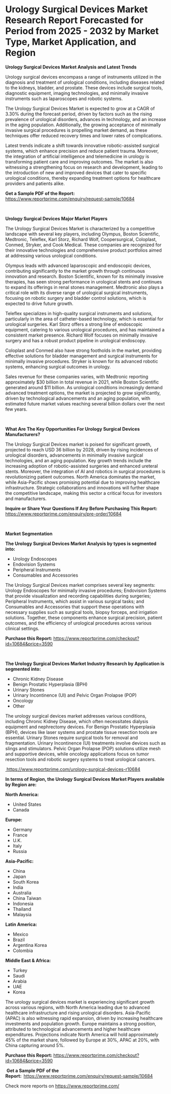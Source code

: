 <p><h1>Urology Surgical Devices Market Research Report Forecasted for Period from 2025 -  2032 by Market Type, Market Application, and Region</h1></p><p><strong>Urology Surgical Devices Market Analysis and Latest Trends</strong></p>
<p><p>Urology surgical devices encompass a range of instruments utilized in the diagnosis and treatment of urological conditions, including diseases related to the kidneys, bladder, and prostate. These devices include surgical tools, diagnostic equipment, imaging technologies, and minimally invasive instruments such as laparoscopes and robotic systems. </p><p>The Urology Surgical Devices Market is expected to grow at a CAGR of 3.30% during the forecast period, driven by factors such as the rising prevalence of urological disorders, advances in technology, and an increase in the aging population. Additionally, the growing acceptance of minimally invasive surgical procedures is propelling market demand, as these techniques offer reduced recovery times and lower rates of complications.</p><p>Latest trends indicate a shift towards innovative robotic-assisted surgical systems, which enhance precision and reduce patient trauma. Moreover, the integration of artificial intelligence and telemedicine in urology is transforming patient care and improving outcomes. The market is also witnessing a strengthening focus on research and development, leading to the introduction of new and improved devices that cater to specific urological conditions, thereby expanding treatment options for healthcare providers and patients alike.</p></p>
<p><strong>Get a Sample PDF of the Report:&nbsp;</strong> <a href="https://www.reportprime.com/enquiry/request-sample/10684?utm_campaign=3366&utm_medium=2&utm_source=Github&utm_content=ia&utm_term=20032025&utm_id=urology-surgical-devices">https://www.reportprime.com/enquiry/request-sample/10684</a></p>
<p>&nbsp;</p>
<p><strong>Urology Surgical Devices Major Market Players</strong></p>
<p><p>The Urology Surgical Devices Market is characterized by a competitive landscape with several key players, including Olympus, Boston Scientific, Medtronic, Teleflex, Karl Storz, Richard Wolf, Coopersurgical, Coloplast, Conmed, Stryker, and Cook Medical. These companies are recognized for their innovative technologies and comprehensive product portfolios aimed at addressing various urological conditions.</p><p>Olympus leads with advanced laparoscopic and endoscopic devices, contributing significantly to the market growth through continuous innovation and research. Boston Scientific, known for its minimally invasive therapies, has seen strong performance in urological stents and continues to expand its offerings in renal stones management. Medtronic also plays a critical role with its diverse range of urological surgical instruments, focusing on robotic surgery and bladder control solutions, which is expected to drive future growth.</p><p>Teleflex specializes in high-quality surgical instruments and solutions, particularly in the area of catheter-based technology, which is essential for urological surgeries. Karl Storz offers a strong line of endoscopic equipment, catering to various urological procedures, and has maintained a consistent market presence. Richard Wolf focuses on minimally invasive surgery and has a robust product pipeline in urological endoscopy.</p><p>Coloplast and Conmed also have strong footholds in the market, providing effective solutions for bladder management and surgical instruments for minimally invasive procedures. Stryker is known for its advanced robotic systems, enhancing surgical outcomes in urology.</p><p>Sales revenue for these companies varies, with Medtronic reporting approximately $30 billion in total revenue in 2021, while Boston Scientific generated around $11 billion. As urological conditions increasingly demand advanced treatment options, the market is projected to grow significantly, driven by technological advancements and an aging population, with estimated future market values reaching several billion dollars over the next few years.</p></p>
<p>&nbsp;</p>
<p><strong>What Are The Key Opportunities For Urology Surgical Devices Manufacturers?</strong></p>
<p><p>The Urology Surgical Devices market is poised for significant growth, projected to reach USD 36 billion by 2028, driven by rising incidences of urological disorders, advancements in minimally invasive surgical technologies, and an aging population. Key growth trends include the increasing adoption of robotic-assisted surgeries and enhanced ureteral stents. Moreover, the integration of AI and robotics in surgical procedures is revolutionizing patient outcomes. North America dominates the market, while Asia-Pacific shows promising potential due to improving healthcare infrastructure. Strategic collaborations and innovations will further shape the competitive landscape, making this sector a critical focus for investors and manufacturers.</p></p>
<p><strong>Inquire or Share Your Questions If Any Before Purchasing This Report:</strong> <a href="https://www.reportprime.com/enquiry/pre-order/10684?utm_campaign=3366&utm_medium=2&utm_source=Github&utm_content=ia&utm_term=20032025&utm_id=urology-surgical-devices">https://www.reportprime.com/enquiry/pre-order/10684</a></p>
<p>&nbsp;</p>
<p><strong>Market Segmentation</strong></p>
<p><strong>The Urology Surgical Devices Market Analysis by types is segmented into:</strong></p>
<p><ul><li>Urology Endoscopes</li><li>Endovision Systems</li><li>Peripheral Instruments</li><li>Consumables and Accessories</li></ul></p>
<p><p>The Urology Surgical Devices market comprises several key segments: Urology Endoscopes for minimally invasive procedures; Endovision Systems that provide visualization and recording capabilities during surgeries; Peripheral Instruments, which assist in various surgical tasks; and Consumables and Accessories that support these operations with necessary supplies such as surgical tools, biopsy forceps, and irrigation solutions. Together, these components enhance surgical precision, patient outcomes, and the efficiency of urological procedures across various clinical settings.</p></p>
<p><strong>Purchase this Report:&nbsp;</strong><a href="https://www.reportprime.com/checkout?id=10684&price=3590&utm_campaign=3366&utm_medium=2&utm_source=Github&utm_content=ia&utm_term=20032025&utm_id=urology-surgical-devices">https://www.reportprime.com/checkout?id=10684&price=3590</a></p>
<p>&nbsp;</p>
<p><strong>The Urology Surgical Devices Market Industry Research by Application is segmented into:</strong></p>
<p><ul><li>Chronic Kidney Disease</li><li>Benign Prostatic Hyperplasia (BPH)</li><li>Urinary Stones</li><li>Urinary Incontinence (UI) and Pelvic Organ Prolapse (POP)</li><li>Oncology</li><li>Other</li></ul></p>
<p><p>The urology surgical devices market addresses various conditions, including Chronic Kidney Disease, which often necessitates dialysis equipment and nephrectomy devices. For Benign Prostatic Hyperplasia (BPH), devices like laser systems and prostate tissue resection tools are essential. Urinary Stones require surgical tools for removal and fragmentation. Urinary Incontinence (UI) treatments involve devices such as slings and stimulators. Pelvic Organ Prolapse (POP) solutions utilize mesh and supportive devices, while oncology applications focus on tumor resection tools and robotic surgery systems to treat urological cancers.</p></p>
<p><a href="https://www.reportprime.com/urology-surgical-devices-r10684?utm_campaign=3366&utm_medium=2&utm_source=Github&utm_content=ia&utm_term=20032025&utm_id=urology-surgical-devices">&nbsp;https://www.reportprime.com/urology-surgical-devices-r10684</a></p>
<p><strong>In terms of Region, the Urology Surgical Devices Market Players available by Region are:</strong></p>
<p>
    <p> <strong> North America: </strong>
        <ul>
            <li>United States</li>
            <li>Canada</li>
        </ul>
        </p> 
    <p> <strong> Europe: </strong>
        <ul>
            <li>Germany</li>
            <li>France</li>
            <li>U.K.</li>
            <li>Italy</li>
            <li>Russia</li>
        </ul>
        </p> 
    <p> <strong> Asia-Pacific: </strong>
        <ul>
            <li>China</li>
            <li>Japan</li>
            <li>South Korea</li>
            <li>India</li>
            <li>Australia</li>
            <li>China Taiwan</li>
            <li>Indonesia</li>
            <li>Thailand</li>
            <li>Malaysia</li>
        </ul>
        </p> 
    <p> <strong> Latin America: </strong>
        <ul>
            <li>Mexico</li>
            <li>Brazil</li>
            <li>Argentina Korea</li>
            <li>Colombia</li>
        </ul>
        </p> 
    <p> <strong> Middle East & Africa: </strong>
        <ul>
            <li>Turkey</li>
            <li>Saudi</li>
            <li>Arabia</li>
            <li>UAE</li>
            <li>Korea</li>
        </ul>
    </p>
    </p>
<p><p>The urology surgical devices market is experiencing significant growth across various regions, with North America leading due to advanced healthcare infrastructure and rising urological disorders. Asia-Pacific (APAC) is also witnessing rapid expansion, driven by increasing healthcare investments and population growth. Europe maintains a strong position, attributed to technological advancements and higher healthcare expenditures. Projections indicate North America will hold approximately 45% of the market share, followed by Europe at 30%, APAC at 20%, with China capturing around 5%.</p></p>
<p><strong>Purchase this Report: </strong><a href="https://www.reportprime.com/checkout?id=10684&price=3590&utm_campaign=3366&utm_medium=2&utm_source=Github&utm_content=ia&utm_term=20032025&utm_id=urology-surgical-devices">https://www.reportprime.com/checkout?id=10684&price=3590</a></p>
<p>&nbsp;<strong>Get a Sample PDF of the Report:&nbsp;&nbsp;</strong><a href="https://www.reportprime.com/enquiry/request-sample/10684?utm_campaign=3366&utm_medium=2&utm_source=Github&utm_content=ia&utm_term=20032025&utm_id=urology-surgical-devices">https://www.reportprime.com/enquiry/request-sample/10684</a></p>
<p><strong></strong></p>
<p>Check more reports on <a href="https://www.reportprime.com/?utm_campaign=3366&utm_medium=2&utm_source=Github&utm_content=ia&utm_term=20032025&utm_id=urology-surgical-devices">https://www.reportprime.com/</a></p>